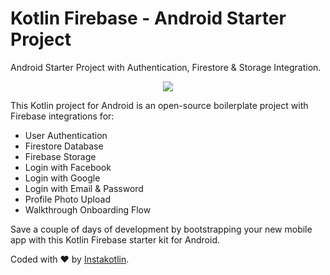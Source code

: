# Kotlin Firebase - Android Starter Project

Android Starter Project with Authentication, Firestore & Storage Integration.

<center><a href="https://www.instakotlin.com/templates/android-starter-kit-with-firebase/">
<img src="https://www.instakotlin.com/wp-content/uploads/2019/05/Cover3-2-600x450.png" /></a>
</center>

This Kotlin project for Android is an open-source boilerplate project with Firebase integrations for:
* User Authentication
* Firestore Database
* Firebase Storage
* Login with Facebook
* Login with Google
* Login with Email & Password
* Profile Photo Upload
* Walkthrough Onboarding Flow

Save a couple of days of development by bootstrapping your new mobile app with this Kotlin Firebase starter kit for Android.

Coded with ❤️️ by <a href="https://www.instakotlin.com">Instakotlin</a>.
